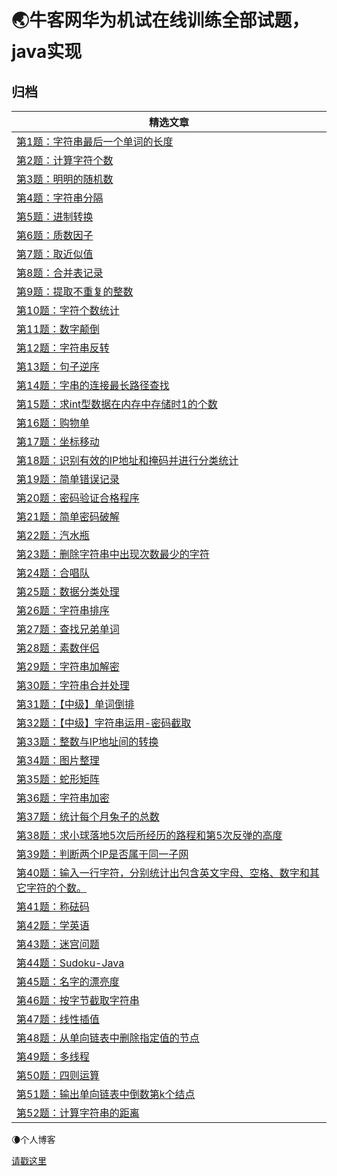 
:earth_asia:牛客网华为机试在线训练全部试题，java实现
===============


归档
----

| **精选文章**                                                                                                                                                                                                                                                                                                                                                                                                                                                                                        |
|------------------------------------------------------------------------------------------------------------------------------------------------------------------------------------------------------------------------------------------------------------------------------------------------------------------------------------------------------------------------------------------------------------------------------------------------------------------------------------------------|
| [第1题：字符串最后一个单词的长度](https://github.com/JasonZhangCauc/hawei-online/blob/master/huawei-online/src/Test001.java)                                                                                                                                                                                                                                                                         |
| [第2题：计算字符个数](https://github.com/JasonZhangCauc/hawei-online/blob/master/huawei-online/src/Test002.java)                                                                                                                                                                                                                 |
| [第3题：明明的随机数](https://github.com/JasonZhangCauc/hawei-online/blob/master/huawei-online/src/Test003.java)                                                                                                                                                                                                                                                  |
| [第4题：字符串分隔](https://github.com/JasonZhangCauc/hawei-online/blob/master/huawei-online/src/Test004.java)                                                                                                                                               |
| [第5题：进制转换](https://github.com/JasonZhangCauc/hawei-online/blob/master/huawei-online/src/Test005.java)                                                                                                                                                                                                    |
| [第6题：质数因子](https://github.com/JasonZhangCauc/hawei-online/blob/master/huawei-online/src/Test006.java)                                                                                                                                                                                                                    |
| [第7题：取近似值](https://github.com/JasonZhangCauc/hawei-online/blob/master/huawei-online/src/Test007.java)                                                                                                                                                                                                                                                                |
| [第8题：合并表记录](https://github.com/JasonZhangCauc/hawei-online/blob/master/huawei-online/src/Test008.java)                                                                                                                                                                                                                                                                                                             |
| [第9题：提取不重复的整数](https://github.com/JasonZhangCauc/hawei-online/blob/master/huawei-online/src/Test009.java)                                                                                                                                                                                                                                                |
| [第10题：字符个数统计](https://github.com/JasonZhangCauc/hawei-online/blob/master/huawei-online/src/Test010.java)                                                                                                                                                                                                                                                      |
| [第11题：数字颠倒](https://github.com/JasonZhangCauc/hawei-online/blob/master/huawei-online/src/Test011.java)                                                                                                                                                                                                                              |
| [第12题：字符串反转](https://github.com/JasonZhangCauc/hawei-online/blob/master/huawei-online/src/Test012.java)                                                                                                                                                                                                                                                                                |
| [第13题：句子逆序](https://github.com/JasonZhangCauc/hawei-online/blob/master/huawei-online/src/Test013.java)                                                                                                                                                                                                                                                 |
| [第14题：字串的连接最长路径查找](https://github.com/JasonZhangCauc/hawei-online/blob/master/huawei-online/src/Test014.java)                                                                                                                                                                  |
| [第15题：求int型数据在内存中存储时1的个数](https://github.com/JasonZhangCauc/hawei-online/blob/master/huawei-online/src/Test015.java)                                                                                                                                                                                                                                                   |
| [第16题：购物单](https://github.com/JasonZhangCauc/hawei-online/blob/master/huawei-online/src/Test016.java)                                                                                                                                                                                             |
| [第17题：坐标移动](https://github.com/JasonZhangCauc/hawei-online/blob/master/huawei-online/src/Test017.java)                                                                                                                                                           |
| [第18题：识别有效的IP地址和掩码并进行分类统计](https://github.com/JasonZhangCauc/hawei-online/blob/master/huawei-online/src/Test018.java)                                                                                                                                      |
| [第19题：简单错误记录](https://github.com/JasonZhangCauc/hawei-online/blob/master/huawei-online/src/Test019.java)                                                                                                           |
| [第20题：密码验证合格程序](https://github.com/JasonZhangCauc/hawei-online/blob/master/huawei-online/src/Test020.java)                                                                                                |
| [第21题：简单密码破解](https://github.com/JasonZhangCauc/hawei-online/blob/master/huawei-online/src/Test021.java)                                                                                                                                        |
| [第22题：汽水瓶](https://github.com/JasonZhangCauc/hawei-online/blob/master/huawei-online/src/Test022.java)                                                                                                                                                                                                                                                                          |
| [第23题：删除字符串中出现次数最少的字符](https://github.com/JasonZhangCauc/hawei-online/blob/master/huawei-online/src/Test023.java)                                                                                                                                          |
| [第24题：合唱队](https://github.com/JasonZhangCauc/hawei-online/blob/master/huawei-online/src/Test024.java)                                                                                                                                                                                                                                  |
| [第25题：数据分类处理](https://github.com/JasonZhangCauc/hawei-online/blob/master/huawei-online/src/Test025.java)                                                                                                                 |
| [第26题：字符串排序](https://github.com/JasonZhangCauc/hawei-online/blob/master/huawei-online/src/Test026.java)                                                                                      |
| [第27题：查找兄弟单词](https://github.com/JasonZhangCauc/hawei-online/blob/master/huawei-online/src/Test027.java)                                 |
| [第28题：素数伴侣](https://github.com/JasonZhangCauc/hawei-online/blob/master/huawei-online/src/Test028.java)                                                                                                                        |
| [第29题：字符串加解密](https://github.com/JasonZhangCauc/hawei-online/blob/master/huawei-online/src/Test029.java)                                                                                                                                                                                                                                         |
| [第30题：字符串合并处理](https://github.com/JasonZhangCauc/hawei-online/blob/master/huawei-online/src/Test030.java)  |
| [第31题：【中级】单词倒排](https://github.com/JasonZhangCauc/hawei-online/blob/master/huawei-online/src/Test031.java)                                                                                                                                          |
| [第32题：【中级】字符串运用-密码截取](https://github.com/JasonZhangCauc/hawei-online/blob/master/huawei-online/src/Test032.java)                                                                                                                                                                  |
| [第33题：整数与IP地址间的转换](https://github.com/JasonZhangCauc/hawei-online/blob/master/huawei-online/src/Test033.java)                                                                                                                                                                                                                                        |
| [第34题：图片整理](https://github.com/JasonZhangCauc/hawei-online/blob/master/huawei-online/src/Test034.java)                                                                                                                                                                                                                                                   |
| [第35题：蛇形矩阵](https://github.com/JasonZhangCauc/hawei-online/blob/master/huawei-online/src/Test035.java)                                                                                                                                                                                            |
| [第36题：字符串加密](https://github.com/JasonZhangCauc/hawei-online/blob/master/huawei-online/src/Test036.java)                                                                                                                                                         |
| [第37题：统计每个月兔子的总数](https://github.com/JasonZhangCauc/hawei-online/blob/master/huawei-online/src/Test037.java)                                                                                                                                                                                                                     |
| [第38题：求小球落地5次后所经历的路程和第5次反弹的高度](https://github.com/JasonZhangCauc/hawei-online/blob/master/huawei-online/src/Test038.java)                                                                                                                                                                                                                                        |
| [第39题：判断两个IP是否属于同一子网](https://github.com/JasonZhangCauc/hawei-online/blob/master/huawei-online/src/Test039.java)                                                                                                                                                                                                                           |
| [第40题：输入一行字符，分别统计出包含英文字母、空格、数字和其它字符的个数。](https://github.com/JasonZhangCauc/hawei-online/blob/master/huawei-online/src/Test040.java)                                                                                                                                                                                                                           |
| [第41题：称砝码](https://github.com/JasonZhangCauc/hawei-online/blob/master/huawei-online/src/Test041.java)                                                                                                                                                                                               |
| [第42题：学英语](https://github.com/JasonZhangCauc/hawei-online/blob/master/huawei-online/src/Test042.java)                                                                                                                                                                                                |
| [第43题：迷宫问题](https://github.com/JasonZhangCauc/hawei-online/blob/master/huawei-online/src/Test043.java)                                                                                                                 |
| [第44题：Sudoku-Java](https://github.com/JasonZhangCauc/hawei-online/blob/master/huawei-online/src/Test044.java)                                                                                                                                                                                                                                                                                     |
| [第45题：名字的漂亮度](https://github.com/JasonZhangCauc/hawei-online/blob/master/huawei-online/src/Test045.java)                                                                                                                                                                                                                                                                      |
| [第46题：按字节截取字符串](https://github.com/JasonZhangCauc/hawei-online/blob/master/huawei-online/src/Test046.java)                                                                                                                                                                                                                                             |
| [第47题：线性插值](https://github.com/JasonZhangCauc/hawei-online/blob/master/huawei-online/src/Test047.java)                                                                                                                                                                                                      |
| [第48题：从单向链表中删除指定值的节点](https://github.com/JasonZhangCauc/hawei-online/blob/master/huawei-online/src/Test048.java)                                                                                                                                                                                 |
| [第49题：多线程](https://github.com/JasonZhangCauc/hawei-online/blob/master/huawei-online/src/Test049.java)                                                                                                                                                                                                                                                                         |
| [第50题：四则运算](https://github.com/JasonZhangCauc/hawei-online/blob/master/huawei-online/src/Test050.java)                                                                                                                                                                                                        |
| [第51题：输出单向链表中倒数第k个结点](https://github.com/JasonZhangCauc/hawei-online/blob/master/huawei-online/src/Test051.java)                                                                                                                                                           |
| [第52题：计算字符串的距离](https://github.com/JasonZhangCauc/hawei-online/blob/master/huawei-online/src/Test052.java)                                                                                                                                                 |


:waning_crescent_moon:个人博客

[请戳这里](http://www.jmzhang.top)


